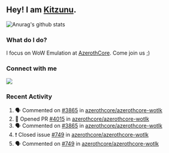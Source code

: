 ## Hey! I am [Kitzunu](https://Github.com/Kitzunu).

![Anurag's github stats](https://github-readme-stats.kitzunu.vercel.app/api?username=Kitzunu&show_icons=true)

### What do I do?

I focus on WoW Emulation at [AzerothCore](https://Github.com/AzerothCore). Come join us ;)

### Connect with me
[![](https://img.shields.io/badge/AzerothCore%20Discord-Connect%20with%20me!-green)](https://discord.com/invite/gkt4y2x)

### Recent Activity

<!--START_SECTION:activity-->
1. 🗣 Commented on [#3865](https://github.com/azerothcore/azerothcore-wotlk/issues/3865) in [azerothcore/azerothcore-wotlk](https://github.com/azerothcore/azerothcore-wotlk)
2. 💪 Opened PR [#4015](https://github.com/azerothcore/azerothcore-wotlk/pull/4015) in [azerothcore/azerothcore-wotlk](https://github.com/azerothcore/azerothcore-wotlk)
3. 🗣 Commented on [#3865](https://github.com/azerothcore/azerothcore-wotlk/issues/3865) in [azerothcore/azerothcore-wotlk](https://github.com/azerothcore/azerothcore-wotlk)
4. ❗️ Closed issue [#749](https://github.com/azerothcore/azerothcore-wotlk/issues/749) in [azerothcore/azerothcore-wotlk](https://github.com/azerothcore/azerothcore-wotlk)
5. 🗣 Commented on [#749](https://github.com/azerothcore/azerothcore-wotlk/issues/749) in [azerothcore/azerothcore-wotlk](https://github.com/azerothcore/azerothcore-wotlk)
<!--END_SECTION:activity-->
